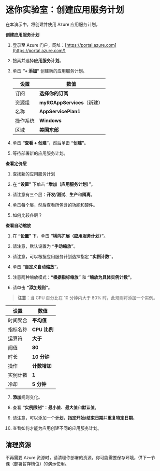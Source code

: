 ﻿# 迷你实验室：创建应用服务计划

在本演示中，将创建并使用 Azure 应用服务计划。

**创建应用服务计划**

1. 登录至 Azure 门户，网址：[https://portal.azure.com](https://portal.azure.com/) 

2. 搜索并选择**应用服务计划**。

3. 单击 **“+ 添加”** 创建新的应用服务计划。

    | 设置 | 数值 |
    | -- | -- |
    | 订阅 | **选择你的订阅** |
    | 资源组 | **myRGAppServices**（新建） |
    | 名称 | **AppServicePlan1** |
    | 操作系统 | **Windows** |
    | 区域 | **美国东部** |

4. 单击 **“查看 + 创建”**，然后单击 **“创建”**。

5. 等待部署新的应用服务计划。

**查看定价层**

1. 查找新的应用服务计划

2. 在 **“设置”** 下单击 **“增加（应用服务计划）”**。

3. 请注意有三个层：**开发/测试**、**生产**和**隔离**。

4. 单击每个层，然后查看所包含的功能和硬件。

5. 如何比较各层？ 

**查看自动缩放**

1. 在 **“设置”** 下，单击 **“横向扩展（应用服务计划）”**。

2. 请注意，默认设置为 **“手动缩放”**。

3. 请注意，可以根据应用服务计划选择指定 **“实例计数”**。

4. 单击 **“自定义自动缩放”**。

5. 注意两种缩放模式：**“根据指标缩放”** 和 **“缩放为具体实例计数”**。

6. 请单击 **“添加规则”**。 

>**注意**：当 CPU 百分比在 10 分钟内大于 80% 时，此规则将添加一个实例。

| 设置 | 数值 |
| - | - |
| 时间聚合 | **平均值** |
| 指标名称 | **CPU 比例** |
| 运算符 | **大于** |
| 阈值 | **80** |
| 时长 | **10 分钟** |
| 操作 | **计数增加** |
| 实例计数 | **1** |
| 冷却 | **5 分钟** |

7. **添加**规则变化。

8. 查看 **“实例限制”**：**最小值**、**最大值**和**默认值**。

9. 请注意，可以添加一个**计划**，**指定开始/结束日期**并**重复特定日期**。

10. 查看如何才能为应用创建不同的应用服务计划。

## 清理资源

不再需要 Azure 资源时，请清理你部署的资源。你可能需要保存环境，供下一节课（部署暂存槽位）的演示使用。
